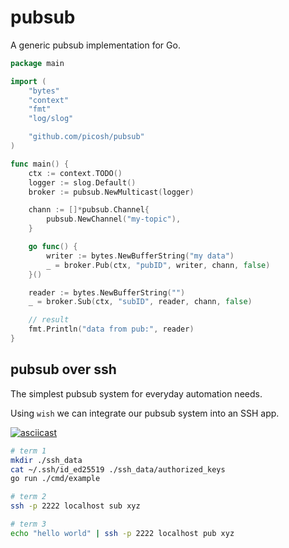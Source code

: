 # pubsub

A generic pubsub implementation for Go.

```go
package main

import (
	"bytes"
	"context"
	"fmt"
	"log/slog"

	"github.com/picosh/pubsub"
)

func main() {
	ctx := context.TODO()
	logger := slog.Default()
	broker := pubsub.NewMulticast(logger)

	chann := []*pubsub.Channel{
		pubsub.NewChannel("my-topic"),
	}

	go func() {
		writer := bytes.NewBufferString("my data")
		_ = broker.Pub(ctx, "pubID", writer, chann, false)
	}()

	reader := bytes.NewBufferString("")
	_ = broker.Sub(ctx, "subID", reader, chann, false)

	// result
	fmt.Println("data from pub:", reader)
}
```

## pubsub over ssh

The simplest pubsub system for everyday automation needs.

Using `wish` we can integrate our pubsub system into an SSH app.

[![asciicast](https://asciinema.org/a/674287.svg)](https://asciinema.org/a/674287)

```bash
# term 1
mkdir ./ssh_data
cat ~/.ssh/id_ed25519 ./ssh_data/authorized_keys
go run ./cmd/example

# term 2
ssh -p 2222 localhost sub xyz

# term 3
echo "hello world" | ssh -p 2222 localhost pub xyz
```
